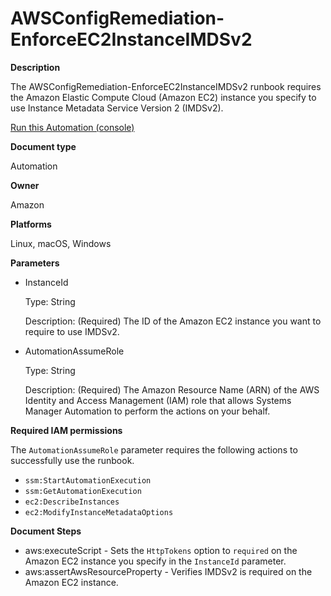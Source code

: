 # AWSConfigRemediation\-EnforceEC2InstanceIMDSv2<a name="automation-aws-enforce-ec2-imdsv2"></a>

**Description**

The AWSConfigRemediation\-EnforceEC2InstanceIMDSv2 runbook requires the Amazon Elastic Compute Cloud \(Amazon EC2\) instance you specify to use Instance Metadata Service Version 2 \(IMDSv2\)\.

[Run this Automation \(console\)](https://console.aws.amazon.com/systems-manager/automation/execute/AWSConfigRemediation-EnforceEC2InstanceIMDSv2)

**Document type**

Automation

**Owner**

Amazon

**Platforms**

Linux, macOS, Windows

**Parameters**
+ InstanceId

  Type: String

  Description: \(Required\) The ID of the Amazon EC2 instance you want to require to use IMDSv2\.
+ AutomationAssumeRole

  Type: String

  Description: \(Required\) The Amazon Resource Name \(ARN\) of the AWS Identity and Access Management \(IAM\) role that allows Systems Manager Automation to perform the actions on your behalf\.

**Required IAM permissions**

The `AutomationAssumeRole` parameter requires the following actions to successfully use the runbook\.
+ `ssm:StartAutomationExecution`
+ `ssm:GetAutomationExecution`
+ `ec2:DescribeInstances`
+ `ec2:ModifyInstanceMetadataOptions`

**Document Steps**
+ aws:executeScript \- Sets the `HttpTokens` option to `required` on the Amazon EC2 instance you specify in the `InstanceId` parameter\.
+ aws:assertAwsResourceProperty \- Verifies IMDSv2 is required on the Amazon EC2 instance\.
